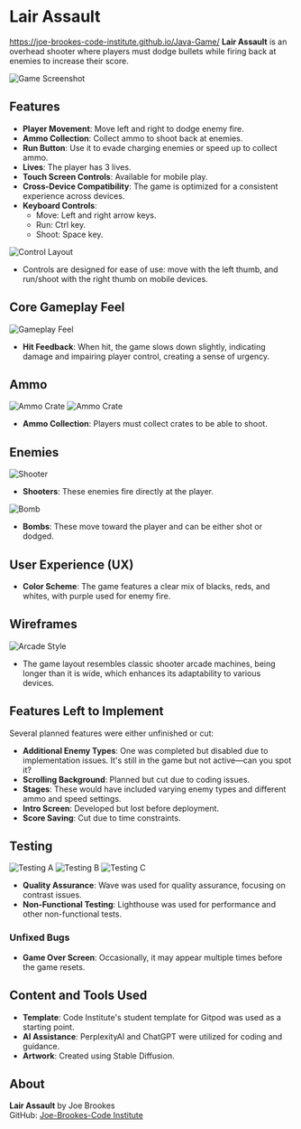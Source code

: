 # Lair Assault
https://joe-brookes-code-institute.github.io/Java-Game/
**Lair Assault** is an overhead shooter where players must dodge bullets while firing back at enemies to increase their score.

![Game Screenshot](/workspace/Java-Game/assets/images/Picture1.png)

## Features

- **Player Movement**: Move left and right to dodge enemy fire.
- **Ammo Collection**: Collect ammo to shoot back at enemies.
- **Run Button**: Use it to evade charging enemies or speed up to collect ammo.
- **Lives**: The player has 3 lives.
- **Touch Screen Controls**: Available for mobile play.
- **Cross-Device Compatibility**: The game is optimized for a consistent experience across devices.
- **Keyboard Controls**: 
  - Move: Left and right arrow keys.
  - Run: Ctrl key.
  - Shoot: Space key.

![Control Layout](/workspace/Java-Game/assets/images/Picture2.png)

- Controls are designed for ease of use: move with the left thumb, and run/shoot with the right thumb on mobile devices.

## Core Gameplay Feel

![Gameplay Feel](/workspace/Java-Game/assets/images/Picture3.png)

- **Hit Feedback**: When hit, the game slows down slightly, indicating damage and impairing player control, creating a sense of urgency.

## Ammo

![Ammo Crate](/workspace/Java-Game/assets/images/Picture4.png)
![Ammo Crate](/workspace/Java-Game/assets/images/Picture5.png)

- **Ammo Collection**: Players must collect crates to be able to shoot.

## Enemies

![Shooter](/workspace/Java-Game/assets/images/Picture6.png)

- **Shooters**: These enemies fire directly at the player.

![Bomb](/workspace/Java-Game/assets/images/Picture7.png)

- **Bombs**: These move toward the player and can be either shot or dodged.

## User Experience (UX)

- **Color Scheme**: The game features a clear mix of blacks, reds, and whites, with purple used for enemy fire.

## Wireframes

![Arcade Style](/workspace/Java-Game/assets/images/Picture8.png)

- The game layout resembles classic shooter arcade machines, being longer than it is wide, which enhances its adaptability to various devices.

## Features Left to Implement

Several planned features were either unfinished or cut:

- **Additional Enemy Types**: One was completed but disabled due to implementation issues. It's still in the game but not active—can you spot it?
- **Scrolling Background**: Planned but cut due to coding issues.
- **Stages**: These would have included varying enemy types and different ammo and speed settings.
- **Intro Screen**: Developed but lost before deployment.
- **Score Saving**: Cut due to time constraints.

## Testing

![Testing A](/workspace/Java-Game/assets/images/Picture9.png)
![Testing B](/workspace/Java-Game/assets/images/Picture10.png)
![Testing C](/workspace/Java-Game/assets/images/Picture11.png)

- **Quality Assurance**: Wave was used for quality assurance, focusing on contrast issues.
- **Non-Functional Testing**: Lighthouse was used for performance and other non-functional tests.

### Unfixed Bugs

- **Game Over Screen**: Occasionally, it may appear multiple times before the game resets.

## Content and Tools Used

- **Template**: Code Institute's student template for Gitpod was used as a starting point.
- **AI Assistance**: PerplexityAI and ChatGPT were utilized for coding and guidance.
- **Artwork**: Created using Stable Diffusion.

## About

**Lair Assault** by Joe Brookes  
GitHub: [Joe-Brookes-Code Institute](https://github.com/Joe-Brookes-Code-Institute)
